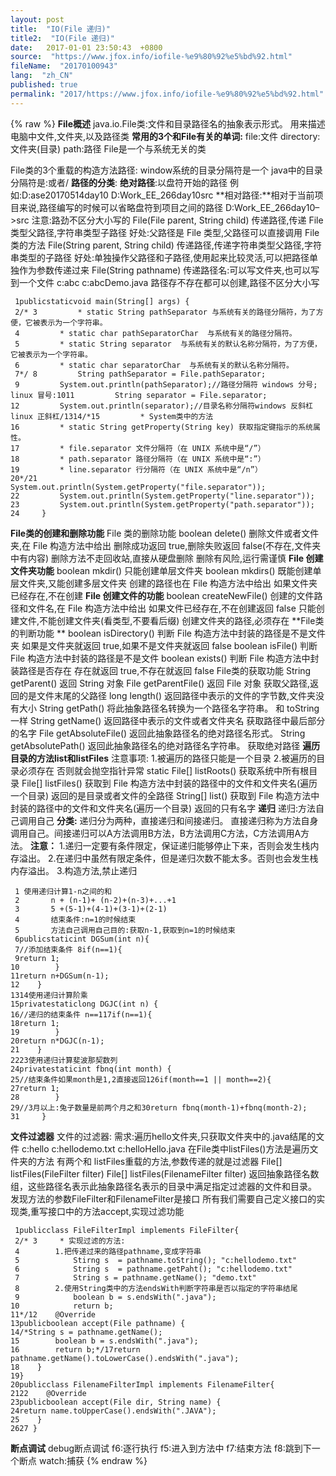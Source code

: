```yaml
---
layout: post
title:  "IO(File 递归)"
title2:  "IO(File 递归)"
date:   2017-01-01 23:50:43  +0800
source:  "https://www.jfox.info/iofile-%e9%80%92%e5%bd%92.html"
fileName:  "20170100943"
lang:  "zh_CN"
published: true
permalink: "2017/https://www.jfox.info/iofile-%e9%80%92%e5%bd%92.html"
---
```

{% raw %}
**File概述** java.io.File类:文件和目录路径名的抽象表示形式。  用来描述电脑中文件,文件夹,以及路径类  **常用的3个和File有关的单词:** file:文件 directory:文件夹(目录) path:路径 File是一个与系统无关的类

File类的3个重载的构造方法路径: window系统的目录分隔符是一个 java中的目录分隔符是:或者/ **路径的分类**: **绝对路径**:以盘符开始的路径 例如:D:ase20170514day10 D:Work_EE_266day10src **相对路径:**相对于当前项目来说,路径编写的时候可以省略盘符到项目之间的路径 D:Work_EE_266day10–>src  注意:路劲不区分大小写的 File(File parent, String child) 传递路径,传递 File 类型父路径,字符串类型子路径 好处:父路径是 File 类型,父路径可以直接调用 File 类的方法 File(String parent, String child) 传递路径,传递字符串类型父路径,字符串类型的子路径 好处:单独操作父路径和子路径,使用起来比较灵活,可以把路径单独作为参数传递过来 File(String pathname) 传递路径名:可以写文件夹,也可以写到一个文件 c:abc c:abcDemo.java 路径存不存在都可以创建,路径不区分大小写

     1publicstaticvoid main(String[] args) {
     2/* 3         * static String pathSeparator 与系统有关的路径分隔符，为了方便，它被表示为一个字符串。 
     4         * static char pathSeparatorChar  与系统有关的路径分隔符。 
     5         * static String separator  与系统有关的默认名称分隔符，为了方便，它被表示为一个字符串。 
     6         * static char separatorChar  与系统有关的默认名称分隔符。 
     7*/ 8         String pathSeparator = File.pathSeparator;
     9         System.out.println(pathSeparator);//路径分隔符 windows 分号; linux 冒号:1011         String separator = File.separator;
    12         System.out.println(separator);//目录名称分隔符windows 反斜杠  linux 正斜杠/1314/*15         * System类中的方法
    16         * static String getProperty(String key) 获取指定键指示的系统属性。 
    17         * file.separator 文件分隔符（在 UNIX 系统中是“/”） 
    18         * path.separator 路径分隔符（在 UNIX 系统中是“:”） 
    19         * line.separator 行分隔符（在 UNIX 系统中是“/n”） 
    20*/21         System.out.println(System.getProperty("file.separator"));
    22         System.out.println(System.getProperty("line.separator"));
    23         System.out.println(System.getProperty("path.separator"));
    24     }

**File类的创建和删除功能**  File 类的删除功能 boolean delete() 删除文件或者文件夹,在 File 构造方法中给出 删除成功返回 true,删除失败返回 false(不存在,文件夹中有内容) 删除方法不走回收站,直接从硬盘删除 删除有风险,运行需谨慎   **File 创建文件夹功能** boolean mkdir() 只能创建单层文件夹 boolean mkdirs() 既能创建单层文件夹,又能创建多层文件夹 创建的路径也在 File 构造方法中给出 如果文件夹已经存在,不在创建   **File 创建文件的功能** boolean createNewFile() 创建的文件路径和文件名,在 File 构造方法中给出 如果文件已经存在,不在创建返回 false 只能创建文件,不能创建文件夹(看类型,不要看后缀) 创建文件夹的路径,必须存在 **File类的判断功能 **  boolean isDirectory() 判断 File 构造方法中封装的路径是不是文件夹 如果是文件夹就返回 true,如果不是文件夹就返回 false boolean isFile() 判断 File 构造方法中封装的路径是不是文件 boolean exists() 判断 File 构造方法中封装路径是否存在 存在就返回 true,不存在就返回 false  File类的获取功能 String getParent() 返回 String 对象 File getParentFile() 返回 File 对象 获取父路径,返回的是文件末尾的父路径  long length() 返回路径中表示的文件的字节数,文件夹没有大小  String getPath() 将此抽象路径名转换为一个路径名字符串。 和 toString 一样  String getName() 返回路径中表示的文件或者文件夹名 获取路径中最后部分的名字  File getAbsoluteFile() 返回此抽象路径名的绝对路径名形式。 String getAbsolutePath() 返回此抽象路径名的绝对路径名字符串。 获取绝对路径   **遍历目录的方法list和listFiles** 注意事项: 1.被遍历的路径只能是一个目录 2.被遍历的目录必须存在 否则就会抛空指针异常  static File[] listRoots() 获取系统中所有根目录  File[] listFiles() 获取到 File 构造方法中封装的路径中的文件和文件夹名(遍历一个目录) 返回的是目录或者文件的全路径  String[] list() 获取到 File 构造方法中封装的路径中的文件和文件夹名(遍历一个目录) 返回的只有名字  **递归** 递归:方法自己调用自己 **分类:** 递归分为两种，直接递归和间接递归。 直接递归称为方法自身调用自己。间接递归可以A方法调用B方法，B方法调用C方法，C方法调用A方法。  **注意：** 1.递归一定要有条件限定，保证递归能够停止下来，否则会发生栈内存溢出。 2.在递归中虽然有限定条件，但是递归次数不能太多。否则也会发生栈内存溢出。 3.构造方法,禁止递归

     1 使用递归计算1-n之间的和
     2       n + (n-1)+ (n-2)+(n-3)+...+1
     3       5 +(5-1)+(4-1)+(3-1)+(2-1)
     4       结束条件:n=1的时候结束
     5       方法自己调用自己目的:获取n-1,获取到n=1的时候结束
     6publicstaticint DGSum(int n){
     7//添加结束条件 8if(n==1){
     9return 1;
    10        }
    11return n+DGSum(n-1);
    12    } 
    1314使用递归计算阶乘
    15privatestaticlong DGJC(int n) {
    16//递归的结束条件 n==117if(n==1){
    18return 1;
    19        }
    20return n*DGJC(n-1);
    21    }
    2223使用递归计算斐波那契数列    
    24privatestaticint fbnq(int month) {
    25//结束条件如果month是1,2直接返回126if(month==1 || month==2){
    27return 1;
    28        }
    29//3月以上:兔子数量是前两个月之和30return fbnq(month-1)+fbnq(month-2);
    31     } 

**文件过滤器** 文件的过滤器: 需求:遍历hello文件夹,只获取文件夹中的.java结尾的文件 c:hello c:hellodemo.txt c:helloHello.java  在File类中listFiles()方法是遍历文件夹的方法 有两个和 listFiles重载的方法,参数传递的就是过滤器 File[] listFiles(FileFilter filter)  File[] listFiles(FilenameFilter filter) 返回抽象路径名数组，这些路径名表示此抽象路径名表示的目录中满足指定过滤器的文件和目录。  发现方法的参数FileFilter和FilenameFilter是接口 所有我们需要自己定义接口的实现类,重写接口中的方法accept,实现过滤功能

     1publicclass FileFilterImpl implements FileFilter{
     2/* 3     * 实现过滤的方法:
     4        1.把传递过来的路径pathname,变成字符串
     5            Stirng s  = pathname.toString(); "c:hellodemo.txt"
     6            String s  = pathname.getPaht(); "c:hellodemo.txt"
     7            String s = pathname.getName(); "demo.txt"
     8        2.使用String类中的方法endsWith判断字符串是否以指定的字符串结尾
     9            boolean b = s.endsWith(".java");
    10            return b;
    11*/12    @Override
    13publicboolean accept(File pathname) {
    14/*String s = pathname.getName();
    15        boolean b = s.endsWith(".java");
    16        return b;*/17return pathname.getName().toLowerCase().endsWith(".java");
    18    }
    19}
    20publicclass FilenameFilterImpl implements FilenameFilter{
    2122    @Override
    23publicboolean accept(File dir, String name) {
    24return name.toUpperCase().endsWith(".JAVA");
    25    }
    2627 }

**断点调试** debug断点调试 f6:逐行执行 f5:进入到方法中 f7:结束方法 f8:跳到下一个断点 watch:捕获
{% endraw %}
